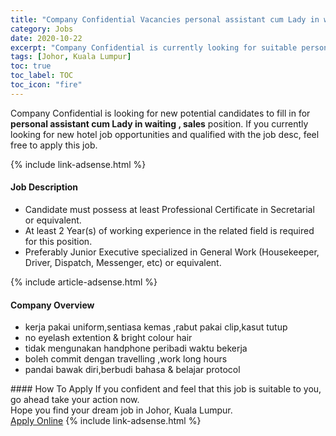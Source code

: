```yaml
---
title: "Company Confidential Vacancies personal assistant cum Lady in waiting , sales" 
category: Jobs 
date: 2020-10-22 
excerpt: "Company Confidential is currently looking for suitable person to fill in the personal assistant cum Lady in waiting , sales which positioned at Johor, Kuala Lumpur" 
tags: [Johor, Kuala Lumpur] 
toc: true 
toc_label: TOC 
toc_icon: "fire" 
--- 
```


<p>Company Confidential is looking for new potential candidates to fill in for <b>personal assistant cum Lady in waiting , sales</b> position. If you currently looking for new hotel job opportunities and qualified with the job desc, feel free to apply this job.
</p>{% include link-adsense.html %} 
<div><div><h4>Job Description</h4></div><div><div><span><div><ul><li>Candidate must possess at least Professional Certificate in Secretarial or equivalent.</li><li>At least 2&#160;Year(s) of working experience in the related field is required for this position.</li><li>Preferably Junior Executive specialized in General Work (Housekeeper, Driver, Dispatch, Messenger, etc) or equivalent.</li></ul></div></span></div></div></div> 
{% include article-adsense.html %} 
<div><div><h4>Company Overview</h4></div><div><div><span><div><ul>
<li>kerja pakai uniform,sentiasa kemas ,rabut pakai clip,kasut tutup</li>
<li>no eyelash extention &amp; bright colour hair</li>
<li>tidak mengunakan handphone peribadi waktu bekerja</li>
<li>boleh commit dengan travelling ,work long hours&#160;</li>
<li>pandai bawak diri,berbudi bahasa &amp; belajar protocol&#160;</li>
</ul></div></span></div></div></div> 
#### How To Apply 
If you confident and feel that this job is suitable to you, go ahead take your action now. <br/> 
Hope you find your dream job in Johor, Kuala Lumpur. <br/> 
<a href="https://www.jobstreet.com.my/en/job/personal-assistant-cum-lady-in-waiting-sales-4399307?jobId=jobstreet-my-job-4399307" class="btn btn--info" target="_blank" rel="nofollow noopenner">Apply Online</a> 
{% include link-adsense.html %} 